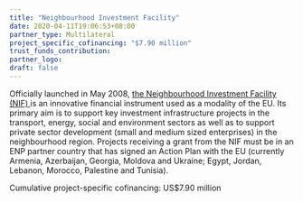 ```yaml
---
title: "Neighbourhood Investment Facility"
date: 2020-04-11T19:06:53+08:00
partner_type: Multilateral
project_specific_cofinancing: "$7.90 million"
trust_funds_contribution:
partner_logo: 
draft: false
---
```

Officially launched in May 2008, <a href="https://ec.europa.eu/neighbourhood-enlargement/sites/near/files/neighbourhood/pdf/key-documents/nif/20151022-2014-report-optimised-final.pdf">the Neighbourhood Investment Facility (NIF) </a> is an innovative financial instrument used as a modality of the EU. Its primary aim is to support key investment infrastructure projects in the transport, energy, social and environment sectors as well as to support private sector development (small and medium sized enterprises) in the neighbourhood region. Projects receiving a grant from the NIF must be in an ENP partner country that has signed an Action Plan with the EU (currently Armenia, Azerbaijan, Georgia, Moldova and Ukraine; Egypt, Jordan, Lebanon, Morocco, Palestine and Tunisia).

Cumulative project-specific cofinancing: US$7.90 million 

